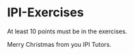 # IPI-Exercises

At least 10 points must be in the exercises. 

Merry Christmas from you IPI Tutors.

